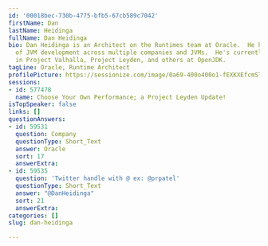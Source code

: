 ```yaml
---
id: '00018bec-730b-4775-bfb5-67cb589c7042'
firstName: Dan
lastName: Heidinga
fullName: Dan Heidinga
bio: Dan Heidinga is an Architect on the Runtimes team at Oracle.  He has a long history
  of JVM development across multiple companies and JVMs.  He's currently involved
  in Project Valhalla, Project Leyden, and others at OpenJDK.
tagLine: Oracle, Runtime Architect
profilePicture: https://sessionize.com/image/0a69-400o400o1-fEXKXEfcmSTjz2hf3kPYA7.png
sessions:
- id: 577478
  name: Choose Your Own Performance; a Project Leyden Update!
isTopSpeaker: false
links: []
questionAnswers:
- id: 59531
  question: Company
  questionType: Short_Text
  answer: Oracle
  sort: 17
  answerExtra: 
- id: 59535
  question: 'Twitter handle with @ ex: @prpatel'
  questionType: Short_Text
  answer: "@DanHeidinga"
  sort: 21
  answerExtra: 
categories: []
slug: dan-heidinga

---
```

